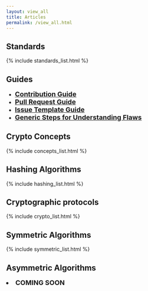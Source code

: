 ```yaml
---
layout: view_all
title: Articles
permalink: /view_all.html
---
```

<div class="row">
<div class="col-sm-6">
<h2> Standards </h2>
{% include standards_list.html %}
</div>
<div class="col-sm-6">
<h2> Guides </h2>
<ul>
<li><font size="4"><strong><a href="https://github.com/jhu-information-security-institute/CryptoDoneRight/blob/master/CONTRIBUTING-template.md">Contribution Guide</a></strong></font></li>
<li><font size="4"><strong><a href="https://github.com/jhu-information-security-institute/CryptoDoneRight/blob/master/.github/ISSUE_TEMPLATE/pull_request_template.md">Pull Request Guide</a></strong></font></li>
<li><font size="4"><strong><a href="https://github.com/jhu-information-security-institute/CryptoDoneRight/blob/master/.github/ISSUE_TEMPLATE/issue_template.md">Issue Template Guide</a></strong></font></li>
<li><font size="4"><strong><a href="/flaw-categories.html">Generic Steps for Understanding Flaws</a></strong></font></li>
</ul>
</div>
<div class="col-sm-6">
<h2> Crypto Concepts </h2>
{% include concepts_list.html %}
</div>
<div class="col-sm-6">
<h2> Hashing Algorithms </h2>
{% include hashing_list.html %}
</div>
<div class=" col-sm-6 ">
<h2> Cryptographic protocols </h2>
{% include crypto_list.html %}
</div>
<div class="col-sm-6">
<h2> Symmetric Algorithms </h2>
{% include symmetric_list.html %}
</div>
<div class="col-sm-6">
<h2> Asymmetric Algorithms </h2>
<font size="4"><strong><a><li>COMING SOON</li></a></strong></font>
</div>
</div>
